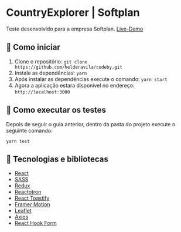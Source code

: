 # CountryExplorer | Softplan

Teste desenvolvido para a empresa Softplan. [Live-Demo](https://codeby-eta.vercel.app/)

## 🤔 Como iniciar

1. Clone o repositório: `git clone https://github.com/helderavila/codeby.git`
2. Instale as dependências: `yarn`
3. Após instalar as dependências execute o comando: `yarn start`
4. Agora a aplicação estara disponivel no endereço: `http://localhost:3000`

## 🧪 Como executar os testes

Depois de seguir o guia anterior, dentro da pasta do projeto execute o seguinte comando:

`yarn test`


## 🚀 Tecnologias e bibliotecas

- [React](https://reactjs.org)
- [SASS](https://sass-lang.com/)
- [Redux](https://redux.js.org/)
- [Reactotron](https://github.com/infinitered/reactotron)
- [React Toastify](https://github.com/fkhadra/react-toastify)
- [Framer Motion](https://www.framer.com/motion/)
- [Leaflet](https://leafletjs.com/)
- [Axios](https://github.com/axios/axios)
- [React Hook Form](https://react-hook-form.com/)







